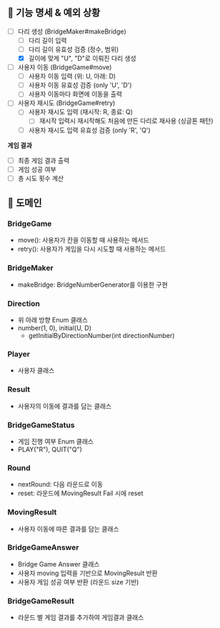## 📝 기능 명세 & 예외 상황
- [ ] 다리 생성 (BridgeMaker#makeBridge)
  - [ ] 다리 길이 입력
  - [ ] 다리 길이 유효성 검증 (정수, 범위)
  - [x] 길이에 맞게 "U", "D"로 이뤄진 다리 생성

- [ ] 사용자 이동 (BridgeGame#move)
  - [ ] 사용자 이동 입력 (위: U, 아래: D)
  - [ ] 사용자 이동 유효성 검증 (only 'U', 'D')
  - [ ] 사용자 이동마다 화면에 이동을 출력

- [ ] 사용자 재시도 (BridgeGame#retry)
  - [ ] 사용자 재시도 입력 (재시작: R, 종료: Q)
    - [ ] 재시작 입력시 재시작해도 처음에 만든 다리로 재사용 (싱글톤 패턴)
  - [ ] 사용자 재시도 입력 유효성 검증 (only 'R', 'Q')

**게임 결과**
- [ ] 최종 게임 결과 출력
- [ ] 게임 성공 여부
- [ ] 총 시도 횟수 계산 

## 🚀 도메인

### BridgeGame
- move(): 사용자가 칸을 이동할 때 사용하는 메서드
- retry(): 사용자가 게임을 다시 시도할 때 사용하는 메서드

### BridgeMaker
- makeBridge: BridgeNumberGenerator를 이용한 구현 

### Direction
- 위 아래 방향 Enum 클래스
- number(1, 0), initial(U, D)
  - getInitialByDirectionNumber(int directionNumber)

### Player
- 사용자 클래스 

### Result
- 사용자의 이동에 결과를 담는 클래스

### BridgeGameStatus
- 게임 진행 여부 Enum 클래스
- PLAY("R"), QUIT("Q")

### Round
- nextRound: 다음 라운드로 이동
- reset: 라운드에 MovingResult Fail 시에 reset

### MovingResult
- 사용자 이동에 따른 결과를 담는 클래스

### BridgeGameAnswer
- Bridge Game Answer 클래스
- 사용자 moving 입력을 기반으로 MovingResult 반환
- 사용자 게임 성공 여부 반환 (라운드 size 기반)

### BridgeGameResult
- 라운드 별 게임 결과를 추가하여 게임결과 클래스 

